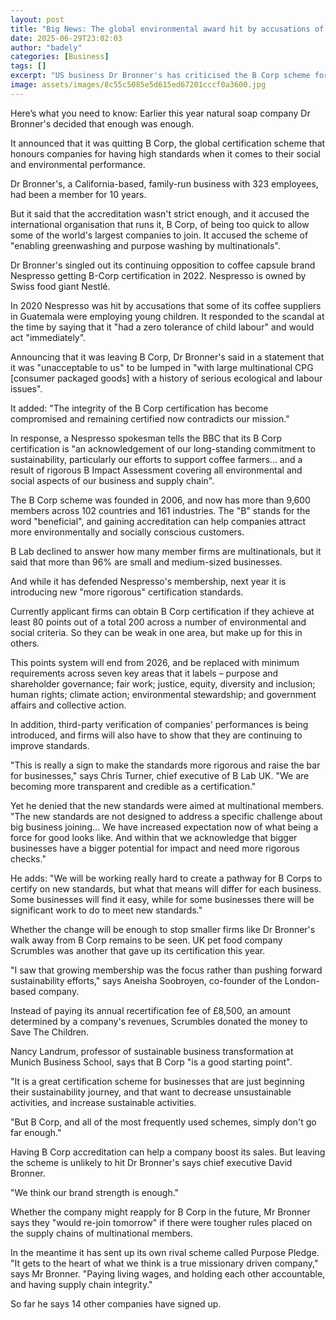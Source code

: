 ```yaml
---
layout: post
title: "Big News: The global environmental award hit by accusations of greenwashing"
date: 2025-06-29T23:02:03
author: "badely"
categories: [Business]
tags: []
excerpt: "US business Dr Bronner's has criticised the B Corp scheme for allowing in too many multinationals."
image: assets/images/8c55c5085e5d615ed67201cccf0a3600.jpg
---
```


Here’s what you need to know: Earlier this year natural soap company Dr Bronner's decided that enough was enough.

It announced that it was quitting B Corp, the global certification scheme that honours companies for having high standards when it comes to their social and environmental performance.

Dr Bronner's, a California-based, family-run business with 323 employees, had been a member for 10 years.

But it said that the accreditation wasn't strict enough, and it accused the international organisation that runs it, B Corp, of being too quick to allow some of the world's largest companies to join. It accused the scheme of "enabling greenwashing and purpose washing by multinationals".

Dr Bronner's singled out its continuing opposition to coffee capsule brand Nespresso getting B-Corp certification in 2022. Nespresso is owned by Swiss food giant Nestlé.

In 2020 Nespresso was hit by accusations that some of its coffee suppliers in Guatemala were employing young children. It responded to the scandal at the time by saying that it "had a zero tolerance of child labour" and would act "immediately".

Announcing that it was leaving B Corp, Dr Bronner's said in a statement that it was "unacceptable to us" to be lumped in "with large multinational CPG [consumer packaged goods] with a history of serious ecological and labour issues".

It added: "The integrity of the B Corp certification has become compromised and remaining certified now contradicts our mission."

In response, a Nespresso spokesman tells the BBC that its B Corp certification is "an acknowledgement of our long-standing commitment to sustainability, particularly our efforts to support coffee farmers… and a result of rigorous B Impact Assessment covering all environmental and social aspects of our business and supply chain".

The B Corp scheme was founded in 2006, and now has more than 9,600 members across 102 countries and 161 industries. The "B" stands for the word "beneficial", and gaining accreditation can help companies attract more environmentally and socially conscious customers.

B Lab declined to answer how many member firms are multinationals, but it said that more than 96% are small and medium-sized businesses.

And while it has defended Nespresso's membership, next year it is introducing new "more rigorous" certification standards.

Currently applicant firms can obtain B Corp certification if they achieve at least 80 points out of a total 200 across a number of environmental and social criteria. So they can be weak in one area, but make up for this in others.

This points system will end from 2026, and be replaced with minimum requirements across seven key areas that it labels – purpose and shareholder governance; fair work; justice, equity, diversity and inclusion; human rights; climate action; environmental stewardship; and government affairs and collective action.

In addition, third-party verification of companies' performances is being introduced, and firms will also have to show that they are continuing to improve standards.

"This is really a sign to make the standards more rigorous and raise the bar for businesses," says Chris Turner, chief executive of B Lab UK. "We are becoming more transparent and credible as a certification."

Yet he denied that the new standards were aimed at multinational members. "The new standards are not designed to address a specific challenge about big business joining… We have increased expectation now of what being a force for good looks like. And within that we acknowledge that bigger businesses have a bigger potential for impact and need more rigorous checks."

He adds: "We will be working really hard to create a pathway for B Corps to certify on new standards, but what that means will differ for each business. Some businesses will find it easy, while for some businesses there will be significant work to do to meet new standards."

Whether the change will be enough to stop smaller firms like Dr Bronner's walk away from B Corp remains to be seen. UK pet food company Scrumbles was another that gave up its certification this year.

"I saw that growing membership was the focus rather than pushing forward sustainability efforts," says Aneisha Soobroyen, co-founder of the London-based company.

Instead of paying its annual recertification fee of £8,500, an amount determined by a company's revenues, Scrumbles donated the money to Save The Children.

Nancy Landrum, professor of sustainable business transformation at Munich Business School, says that B Corp "is a good starting point".

"It is a great certification scheme for businesses that are just beginning their sustainability journey, and that want to decrease unsustainable activities, and increase sustainable activities.

"But B Corp, and all of the most frequently used schemes, simply don't go far enough."

Having B Corp accreditation can help a company boost its sales. But leaving the scheme is unlikely to hit Dr Bronner's says chief executive David Bronner.

"We think our brand strength is enough."

Whether the company might reapply for B Corp in the future, Mr Bronner says they "would re-join tomorrow" if there were tougher rules placed on the supply chains of multinational members.

In the meantime it has sent up its own rival scheme called Purpose Pledge. "It gets to the heart of what we think is a true missionary driven company," says Mr Bronner. "Paying living wages, and holding each other accountable, and having supply chain integrity."

So far he says 14 other companies have signed up.

